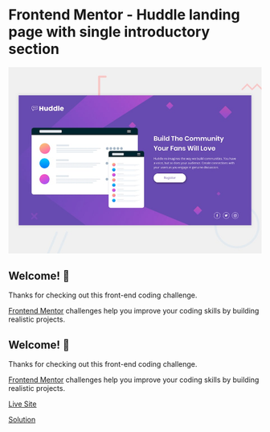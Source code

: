 # Frontend Mentor - Huddle landing page with single introductory section

![Design preview for the Huddle landing page with single introductory section](./design/desktop-preview.jpg)

## Welcome! 👋

Thanks for checking out this front-end coding challenge.

[Frontend Mentor](https://www.frontendmentor.io) challenges help you improve your coding skills by building realistic projects.


## Welcome! 👋

Thanks for checking out this front-end coding challenge.

[Frontend Mentor](https://www.frontendmentor.io) challenges help you improve your coding skills by building realistic projects.

[Live Site]([https://lucianodlima.github.io/FrontendMentor-Single-price-grid/](https://lucianodlima.github.io/FrontendMentor-Huddle-landing-page-single-intro/))

[Solution]([https://www.frontendmentor.io/solutions/single-price-gird-sass-mobile-first-DyZgqJRfCE](https://www.frontendmentor.io/solutions/responsive-huddle-landing-page-single-intro-scss-mobile-first-EJnupk2uQQ))
